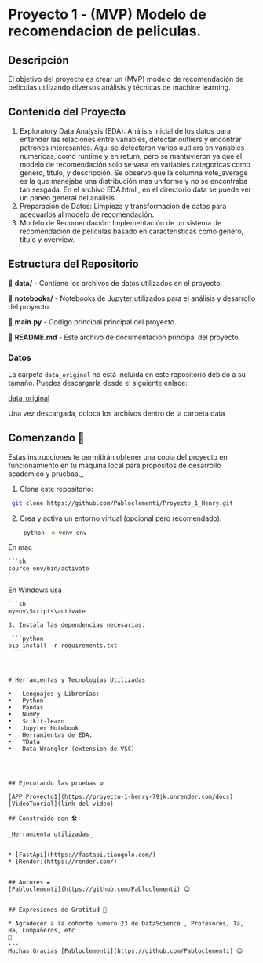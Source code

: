 # Proyecto 1 - (MVP) Modelo de recomendacion de peliculas. 

## Descripción

El objetivo del proyecto es crear un (MVP) modelo de recomendación de películas utilizando diversos análisis y técnicas de machine learning.

## Contenido del Proyecto

1.	Exploratory Data Analysis (EDA): Análisis inicial de los datos para entender las relaciones entre variables, detectar outliers y encontrar patrones interesantes.
Aqui se detectaron varios outliers en variables numericas, como runtime y en return, pero se mantuvieron ya que el modelo de recomendación solo se vasa en variables categoricas como genero, titulo, y descripción.
Se observo que la columna vote_average es la que manejaba una distribución mas uniforme y no se encontraba tan sesgada.
En el archivo EDA.html , en el directorio data se puede ver un paneo general del analisis.
2.	Preparación de Datos: Limpieza y transformación de datos para adecuarlos al modelo de recomendación.
3.	Modelo de Recomendación: Implementación de un sistema de recomendación de películas basado en características como género, título y overview.

## Estructura del Repositorio

:file_folder: **data/** - Contiene los archivos de datos utilizados en el proyecto.

:file_folder: **notebooks/** - Notebooks de Jupyter utilizados para el análisis y desarrollo del proyecto.

:snake: **main.py** - Codigo principal principal del proyecto. 

:page_facing_up: **README.md** - Este archivo de documentación principal del proyecto.






### Datos

La carpeta `data_original` no está incluida en este repositorio debido a su tamaño. Puedes descargarla desde el siguiente enlace:

[data_original](https://drive.google.com/drive/folders/1u3DQ7Plo3DB9ieg7bLhBd_pvSCg-exPr?usp=sharing)

Una vez descargada, coloca los archivos dentro de la carpeta data 

## Comenzando 🚀

Estas instrucciones te permitirán obtener una copia del proyecto en funcionamiento en tu máquina local para propósitos de desarrollo academico y pruebas._

1.	Clona este repositorio:
   ```sh
	git clone https://github.com/Pabloclementi/Proyecto_1_Henry.git
   ```

2. Crea y activa un entorno virtual (opcional pero recomendado):

   ```sh
	python -m venv env
   ```

En mac 

	```sh  
	source env/bin/activate
	```		   
   
En Windows usa 
   
	```sh
	myenv\Scripts\activate
   ```
3. Instala las dependencias necesarias:

	```python
   pip install -r requirements.txt						
	```



# Herramientas y Tecnologías Utilizadas

•	Lenguajes y Librerías:
•	Python
•	Pandas
•	NumPy
•	Scikit-learn
•	Jupyter Notebook
•	Herramientas de EDA:
•	YData
•	Data Wrangler (extension de VSC)




## Ejecutando las pruebas ⚙️ 

[APP_Proyecto1](https://proyecto-1-henry-79jk.onrender.com/docs)
[VideoTuorial](link del video)

## Construido con 🛠️

_Herramienta utilizadas_


* [FastApi](https://fastapi.tiangolo.com/) - 
* [Render](https://render.com/) -


## Autores ✒️
[Pabloclementi](https://github.com/Pabloclementi) 😊


## Expresiones de Gratitud 🎁

* Agradecer a la cohorte numero 23 de DataScience , Profesores, Ta, Ha, Compañeros, etc
  📢
---
Muchas Gracias [Pabloclementi](https://github.com/Pabloclementi) 😊
